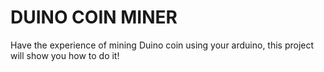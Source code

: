 # DUINO COIN MINER
Have the experience of mining Duino coin using your arduino, this project will show you how to do it!


